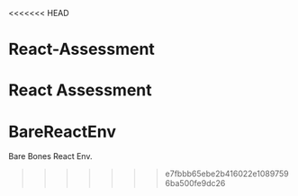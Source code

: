 <<<<<<< HEAD
# React-Assessment
React Assessment
=======
# BareReactEnv
Bare Bones React Env.
>>>>>>> e7fbbb65ebe2b416022e10897596ba500fe9dc26
